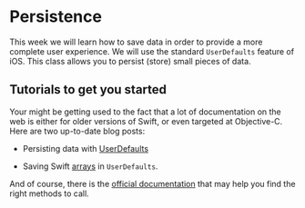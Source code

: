 # Persistence

This week we will learn how to save data in order to provide a more complete user experience. We will use the standard `UserDefaults` feature of iOS. This class allows you to persist (store) small pieces of data.

## Tutorials to get you started

Your might be getting used to the fact that a lot of documentation on the web is either for older versions of Swift, or even targeted at Objective-C. Here are two up-to-date blog posts:

- Persisting data with [UserDefaults](http://www.thomashanning.com/userdefaults/)

- Saving Swift [arrays](http://stackoverflow.com/questions/25179668/how-to-save-and-read-array-of-array-in-nsuserdefaults-in-swift) in `UserDefaults`.

And of course, there is the [official documentation](https://developer.apple.com/reference/foundation/userdefaults) that may help you find the right methods to call.
